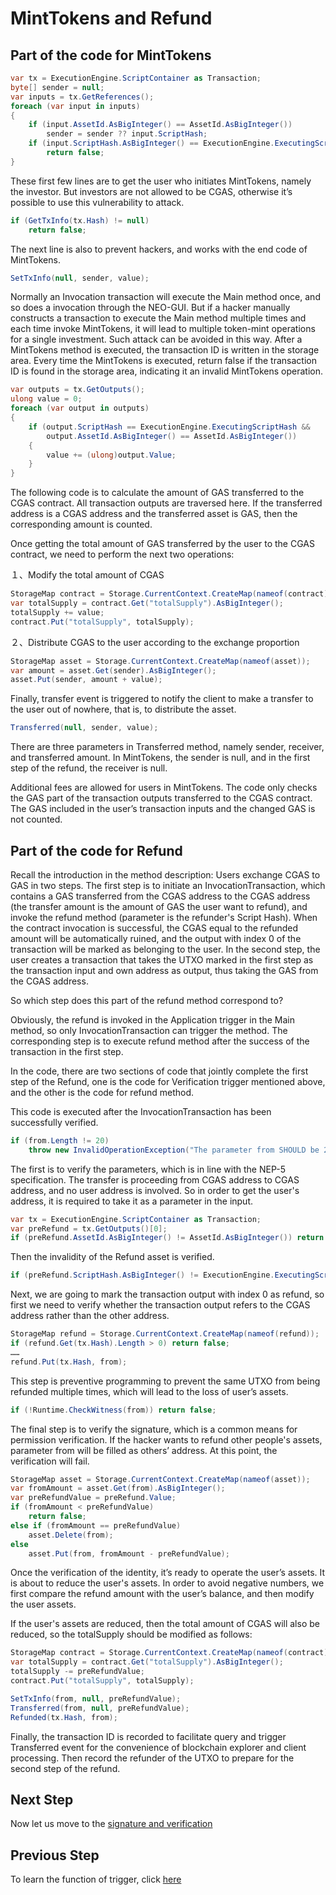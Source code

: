 # MintTokens and Refund

## Part of the code for MintTokens

```c#
var tx = ExecutionEngine.ScriptContainer as Transaction;
byte[] sender = null;
var inputs = tx.GetReferences();
foreach (var input in inputs)
{
    if (input.AssetId.AsBigInteger() == AssetId.AsBigInteger())
        sender = sender ?? input.ScriptHash;
    if (input.ScriptHash.AsBigInteger() == ExecutionEngine.ExecutingScriptHash.AsBigInteger())
        return false;
}
```

These first few lines are to get the user who initiates MintTokens, namely the investor. But investors are not allowed to be CGAS, otherwise it’s possible to use this vulnerability to attack.

```c#
if (GetTxInfo(tx.Hash) != null)
    return false;
```

The next line is also to prevent hackers, and works with the end code of MintTokens.

```c#
SetTxInfo(null, sender, value);
```

Normally an Invocation transaction will execute the Main method once, and so does a invocation through the NEO-GUI. But if a hacker manually constructs a transaction to execute the Main method multiple times and each time invoke MintTokens, it will lead to multiple token-mint operations for a single investment. Such attack can be avoided in this way. After a MintTokens method is executed, the transaction ID is written in the storage area. Every time the MintTokens is executed, return false if the transaction ID is found in the storage area, indicating it an invalid MintTokens operation.

```c#
var outputs = tx.GetOutputs();
ulong value = 0;
foreach (var output in outputs)
{
    if (output.ScriptHash == ExecutionEngine.ExecutingScriptHash &&
        output.AssetId.AsBigInteger() == AssetId.AsBigInteger())
    {
        value += (ulong)output.Value;
    }
}
```

The following code is to calculate the amount of GAS transferred to the CGAS contract. All transaction outputs are traversed here. If the transferred address is a CGAS address and the transferred asset is GAS, then the corresponding amount is counted.

Once getting the total amount of GAS transferred by the user to the CGAS contract, we need to perform the next two operations:

１、Modify the total amount of CGAS

```c#
StorageMap contract = Storage.CurrentContext.CreateMap(nameof(contract));
var totalSupply = contract.Get("totalSupply").AsBigInteger();
totalSupply += value;
contract.Put("totalSupply", totalSupply);
```

２、Distribute CGAS to the user according to the exchange proportion

```c#
StorageMap asset = Storage.CurrentContext.CreateMap(nameof(asset));
var amount = asset.Get(sender).AsBigInteger();
asset.Put(sender, amount + value);
```

Finally, transfer event is triggered to notify the client to make a transfer to the user out of nowhere, that is, to distribute the asset.

```c#
Transferred(null, sender, value);
```

There are three parameters in Transferred method, namely sender, receiver, and transferred amount. In MintTokens, the sender is null, and in the first step of the refund, the receiver is null.

Additional fees are allowed for users in MintTokens. The code only checks the GAS part of the transaction outputs transferred to the CGAS contract. The GAS included in the user’s transaction inputs and the changed GAS is not counted.

## Part of the code for Refund

Recall the introduction in the method description: Users exchange CGAS to GAS in two steps. The first step is to initiate an InvocationTransaction, which contains a GAS transferred from the CGAS address to the CGAS address (the transfer amount is the amount of GAS the user want to refund), and invoke the refund method (parameter is the refunder's Script Hash). When the contract invocation is successful, the CGAS equal to the refunded amount will be automatically ruined, and the output with index 0 of the transaction will be marked as belonging to the user. In the second step, the user creates a transaction that takes the UTXO marked in the first step as the transaction input and own address as output, thus taking the GAS from the CGAS address.

So which step does this part of the refund method correspond to?

Obviously, the refund is invoked in the Application trigger in the Main method, so only InvocationTransaction can trigger the method. The corresponding step is to execute refund method after the success of the transaction in the first step.

In the code, there are two sections of code that jointly complete the first step of the Refund, one is the code for Verification trigger mentioned above, and the other is the code for refund method.

This code is executed after the InvocationTransaction has been successfully verified.

```c#
if (from.Length != 20)
    throw new InvalidOperationException("The parameter from SHOULD be 20-byte addresses.");
```

The first is to verify the parameters, which is in line with the NEP-5 specification. The transfer is proceeding from CGAS address to CGAS address, and no user address is involved. So in order to get the user's address, it is required to take it as a parameter in the input.

```c#
var tx = ExecutionEngine.ScriptContainer as Transaction;
var preRefund = tx.GetOutputs()[0];
if (preRefund.AssetId.AsBigInteger() != AssetId.AsBigInteger()) return false;
```

Then the invalidity of the Refund asset is verified.

```c#
if (preRefund.ScriptHash.AsBigInteger() != ExecutionEngine.ExecutingScriptHash.AsBigInteger()) return false;
```

Next, we are going to mark the transaction output with index 0 as refund, so first we need to verify whether the transaction output refers to the CGAS address rather than the other address.

```c#
StorageMap refund = Storage.CurrentContext.CreateMap(nameof(refund));
if (refund.Get(tx.Hash).Length > 0) return false;
……
refund.Put(tx.Hash, from);
```

This step is preventive programming to prevent the same UTXO from being refunded multiple times, which will lead to the loss of user’s assets.

```c#
if (!Runtime.CheckWitness(from)) return false;
```

The final step is to verify the signature, which is a common means for permission verification. If the hacker wants to refund other people's assets, parameter from will be filled as others’ address. At this point, the verification will fail.

```c#
StorageMap asset = Storage.CurrentContext.CreateMap(nameof(asset));
var fromAmount = asset.Get(from).AsBigInteger();
var preRefundValue = preRefund.Value;
if (fromAmount < preRefundValue)
    return false;
else if (fromAmount == preRefundValue)
    asset.Delete(from);
else
    asset.Put(from, fromAmount - preRefundValue);
```

Once the verification of the identity, it’s ready to operate the user’s assets. It is about to reduce the user's assets. In order to avoid negative numbers, we first compare the refund amount with the user’s balance, and then modify the user assets.

If the user's assets are reduced, then the total amount of CGAS will also be reduced, so the totalSupply should be modified as follows:

```c#
StorageMap contract = Storage.CurrentContext.CreateMap(nameof(contract));
var totalSupply = contract.Get("totalSupply").AsBigInteger();
totalSupply -= preRefundValue;
contract.Put("totalSupply", totalSupply);
```

```c#
SetTxInfo(from, null, preRefundValue);
Transferred(from, null, preRefundValue);
Refunded(tx.Hash, from);
```

Finally, the transaction ID is recorded to facilitate query and trigger Transferred event for the convenience of blockchain explorer and client processing. Then record the refunder of the UTXO to prepare for the second step of the refund.

## Next Step
Now let us move to the [signature and verification](6_signature_and_verification.md)

## Previous Step
To learn the function of trigger, click [here](4_trigger.md)
